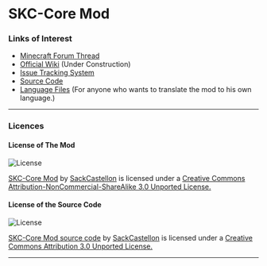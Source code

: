 SKC-Core Mod
=========================

### Links of Interest ###

- [Minecraft Forum Thread](http://www.minecraftforum.net/topic/1909056-)
- [Official Wiki](https://github.com/SackCastellon/SKC-Core/wiki) (Under Construction)
- [Issue Tracking System](https://github.com/SackCastellon/SKC-Core/issues)
- [Source Code](https://github.com/SackCastellon/SKC-Core/tree/master/src)
- [Language Files](https://github.com/SackCastellon/SKC-Core/tree/master/src/main/resources/assets/core/lang) (For anyone who wants to translate the mod to his own language.)

* * *

### Licences ###

#### License of The Mod ####

![License](http://i.creativecommons.org/l/by-nc-sa/3.0/80x15.png)

[SKC-Core Mod](http://www.minecraftforum.net/topic/1909056-) by [SackCastellon](http://www.minecraftforum.net/user/1775848-sackcastellon/) is licensed under a [Creative Commons Attribution-NonCommercial-ShareAlike 3.0 Unported License.](http://creativecommons.org/licenses/by-nc-sa/3.0/)

#### License of the Source Code ####

![License](http://i.creativecommons.org/l/by/3.0/80x15.png)

[SKC-Core Mod source code](https://github.com/SackCastellon/SKC-Core) by [SackCastellon](http://www.minecraftforum.net/user/1775848-sackcastellon/) is licensed under a [Creative Commons Attribution 3.0 Unported License.](http://creativecommons.org/licenses/by/3.0/)

* * *
